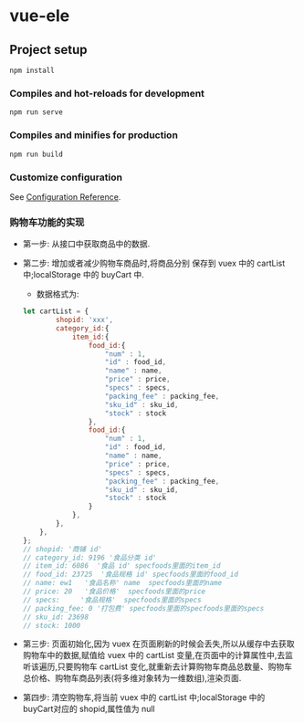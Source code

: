 # vue-ele

## Project setup
```
npm install
```

### Compiles and hot-reloads for development
```
npm run serve
```

### Compiles and minifies for production
```
npm run build
```

### Customize configuration
See [Configuration Reference](https://cli.vuejs.org/config/).

### 购物车功能的实现

* 第一步: 从接口中获取商品中的数据.
* 第二步: 增加或者减少购物车商品时,将商品分别 保存到 vuex 中的 cartList 中;localStorage 中的 buyCart 中.

	* 数据格式为:
    ```js
	let cartList = {
		    shopid: 'xxx',
			category_id:{
				item_id:{
					food_id:{
						"num" : 1,
						"id" : food_id,
						"name" : name,
						"price" : price,
						"specs" : specs,
						"packing_fee" : packing_fee,
						"sku_id" : sku_id,
						"stock" : stock
					},
					food_id:{
						"num" : 1,
						"id" : food_id,
						"name" : name,
						"price" : price,
						"specs" : specs,
						"packing_fee" : packing_fee,
						"sku_id" : sku_id,
						"stock" : stock
					}
				},
			},
		},
    };
    // shopid: '商铺 id'
    // category_id: 9196 '食品分类 id'
    // item_id: 6086  '食品 id' specfoods里面的item_id
    // food_id: 23725  '食品规格 id' specfoods里面的food_id
    // name: ew1   '食品名称' name  specfoods里面的name
    // price: 20   '食品价格'  specfoods里面的price
    // specs:     '食品规格'  specfoods里面的specs
    // packing_fee: 0 '打包费' specfoods里面的specfoods里面的specs
    // sku_id: 23698 
    // stock: 1000
    ```

* 第三步: 页面初始化,因为 vuex 在页面刷新的时候会丢失,所以从缓存中去获取购物车中的数据,赋值给 vuex 中的 cartList 变量,在页面中的计算属性中,去监听该遍历,只要购物车 cartList 变化,就重新去计算购物车商品总数量、购物车总价格、购物车商品列表(将多维对象转为一维数组),渲染页面.
* 第四步: 清空购物车,将当前 vuex 中的 cartList 中;localStorage 中的 buyCart对应的 shopid,属性值为 null

